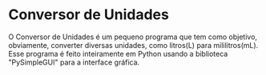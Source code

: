 # Conversor de Unidades

O Conversor de Unidades é um pequeno programa que tem como objetivo, obviamente, converter diversas unidades, como litros(L) para mililitros(mL). Esse programa é feito inteiramente em Python usando a biblioteca "PySimpleGUI" para a interface gráfica.
